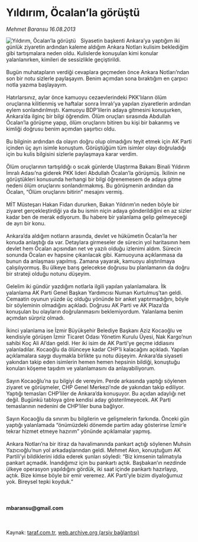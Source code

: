 # Yıldırım, Öcalan’la görüştü

*Mehmet Baransu 16.08.2013*

<div class="yazi"><img align="left" alt="Yıldırım, Öcalan’la görüştü" border="0" src="http://www.taraf.com.tr/fotoraflar/makaleler/yildirim-ocalan-la-gorustu_3584_orijinal.jpg" style="border-right-width:10px; border-color:#FFFFFF"/>Siyasetin başkenti Ankara’ya yaptığım iki günlük ziyaretin ardından kaleme aldığım Ankara Notları kulisim beklediğim gibi tartışmalara neden oldu. Kulislerde konuşulan kimi konular yalanlanırken, kimileri de sessizlikle geçiştirildi.<br/><br/>Bugün muhatapların verdiği cevaplara geçmeden önce Ankara Notları’ndan son bir notu sizlerle paylaşayım. Benim açımdan sona bıraktığım en çarpıcı notla yazıma başlayayım.<br/><br/>Hatırlarsınız, aylar önce kamuoyu cezaevlerindeki PKK’lıların ölüm oruçlarına kilitlenmiş ve haftalar sonra İmralı’ya yapılan ziyaretlerin ardından eylem sonlandırılmıştı. Kamuoyu BDP’lilerin adaya gitmesini konuşurken, Ankara’da ilginç bir bilgi öğrendim. Ölüm oruçları sırasında Abdullah Öcalan’la görüşme yapıp, ölüm oruçlarını bitiren bu kişi bir bakanmış ve kimliği doğrusu benim açımdan şaşırtıcı oldu.<br/><br/>Bu bilginin ardından da olayın doğru olup olmadığını teyit etmek için AK Parti içinden üç ayrı isimle konuştum. Görüştüğüm tüm isimler olayı doğruladığı için bu kulis bilgisini sizlerle paylaşmaya karar verdim.<br/><br/>Ölüm oruçlarının tartışıldığı o sıcak günlerde Ulaştırma Bakanı Binali Yıldırım İmralı Adası’na giderek PKK lideri Abdullah Öcalan’la görüşmüş. İkilinin ne görüştükleri konusunda herhangi bir bilgi öğrenemesem de adaya gitme nedeni ölüm oruçlarını sonlandırmakmış. Bu görüşmenin ardından da Öcalan, “Ölüm oruçlarını bitirin” mesajını vermiş.<br/><br/>MİT Müsteşarı Hakan Fidan dururken, Bakan Yıldırım’ın neden böyle bir ziyaret gerçekleştirdiği ya da bu ismin niçin adaya gönderildiğini en az sizler kadar ben de merak ediyorum. Bu habere bir yalanlama gelip gelmeyeceği de ayrı bir konu.<br/><br/>Ankara’da aldığım notların arasında, devlet ve hükümetin Öcalan’la her konuda anlaştığı da var. Detaylara girmeseler de sürecin yol haritasının hem devlet hem Öcalan açısından net ve yazılı olduğu izlenimi aldım. Sürecin sonunda Öcalan ev hapsine çıkarılacak gibi. Kamuoyuna açıklanmasa da bunun da anlaşması yapılmış. Zamana yayarak, kamuoyu alıştırılmaya çalışılıyormuş. Bu ülkeye barış gelecekse doğrusu bu planlamanın da doğru bir strateji olduğu notunu düşeyim.<br/><br/>Gelelim iki gündür yazdığım notlarla ilgili yapılan yalanlamalara. İlk yalanlama AK Parti Genel Başkan Yardımcısı Numan Kurtulmuş’tan geldi. Cemaatin oyunun yüzde üç olduğu yönünde bir anket yaptırmadığını, böyle bir söyleminin olmadığını açıkladı. Doğrusu AK Parti ve AK Plaza’da konuşulan bu olayların doğrulanmasını beklemiyordum. Yalanlama benim açımdan sürpriz olmadı.<br/><br/>İkinci yalanlama ise İzmir Büyükşehir Belediye Başkanı Aziz Kocaoğlu ve kendisiyle görüşen İzmir Ticaret Odası Yönetim Kurulu Üyesi, Nak Kargo’nun sahibi Koç Ali Al’dan geldi. Her iki isim de AK Parti’ye geçme iddiasını yalanladılar. Kocaoğlu da ölünceye kadar CHP’li kalacağını açıkladı. Yapılan açıklamalara saygı duymakla birlikte şu notu düşeyim. Ankara’da siyaseti yakından takip eden isimlerin hemen hemen hepsinin bildiği, konuştuğu konuları köşeme taşıdım ve yalanlamasını da anlayabiliyorum.<br/><br/>Sayın Kocaoğlu’na şu bilgiyi de vereyim. Perde arkasında yaptığı söylenen ziyaret ve görüşmeler, CHP Genel Merkezi’nde de yakından takip ediliyor. Yaptığı temasları CHP’liler de Ankara’da konuşuyor. Bu açıdan adaylığı net değil. Bugünkü tabloya göre kendisi aday gösterilmeyecek. AK Parti temaslarının nedenini de CHP’liler buna bağlıyor.<br/><br/>Sayın Kocaoğlu da sınırım bu bilgilerin ve gelişmelerin farkında. Önceki gün yaptığı yalanlamada “önümüzdeki dönemde partim aday gösterirse İzmir’e tekrar hizmet etmeye hazırım” yönünde açıklamalar yapmış.<br/><br/>Ankara Notları’na bir itiraz da havalimanında pankart açtığı söylenen Muhsin Yazıcıoğlu’nun yol arkadaşlarından geldi. Mehmet Akın, konuştuğum AK Partili’yi bildiklerini iddia ederek şunları söyledi: “Biz kimsenin talimatıyla pankart açmadık. İnandığımız için bu pankartı açtık. Başbakan’ın nezdinde ülkeye operasyon yapıldığını gördük, iki saat içinde pankartı hazırlayıp, açtık. Bize kimse böyle bir emir veremez. AK Parti’yle bizim diyaloğumuz yok. Bireysel tepki koyduk.”<br/><br/><br/><h4>mbaransu@gmail.com</h4><br/>
</div>

Kaynak: [taraf.com.tr](http://www.taraf.com.tr:80/mehmet-baransu/makale-yildirim-ocalan-la-gorustu.htm), [web.archive.org (arşiv bağlantısı)](http://web.archive.org/web/20130819020824/http://www.taraf.com.tr:80/mehmet-baransu/makale-yildirim-ocalan-la-gorustu.htm)
